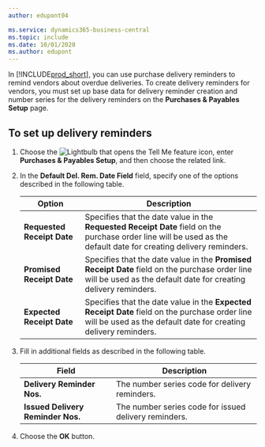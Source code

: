 ```yaml
---
author: edupont04

ms.service: dynamics365-business-central
ms.topic: include
ms.date: 10/01/2020
ms.author: edupont
---
```

In [!INCLUDE[prod_short](../../../includes/prod_short.md)], you can use purchase delivery reminders to remind vendors about overdue deliveries. To create delivery reminders for vendors, you must set up base data for delivery reminder creation and number series for the delivery reminders on the **Purchases & Payables Setup** page.  

## To set up delivery reminders  

1. Choose the ![Lightbulb that opens the Tell Me feature](../../../media/ui-search/search_small.png "Tell me what you want to do") icon, enter **Purchases & Payables Setup**, and then choose the related link.  
2. In the **Default Del. Rem. Date Field** field, specify one of the options described in the following table.  

    |Option|Description|  
    |----------------------------------|---------------------------------------|  
    |**Requested Receipt Date**|Specifies that the date value in the **Requested Receipt Date** field on the purchase order line will be used as the default date for creating delivery reminders.|  
    |**Promised Receipt Date**|Specifies that the date value in the **Promised Receipt Date** field on the purchase order line will be used as the default date for creating delivery reminders.|  
    |**Expected Receipt Date**|Specifies that the date value in the **Expected Receipt Date** field on the purchase order line will be used as the default date for creating delivery reminders.|  

3. Fill in additional fields as described in the following table.  

    |Field|Description|  
    |---------------------------------|---------------------------------------|  
    |**Delivery Reminder Nos.**|The number series code for delivery reminders.|  
    |**Issued Delivery Reminder Nos.**|The number series code for issued delivery reminders.|  

4. Choose the **OK** button.  
